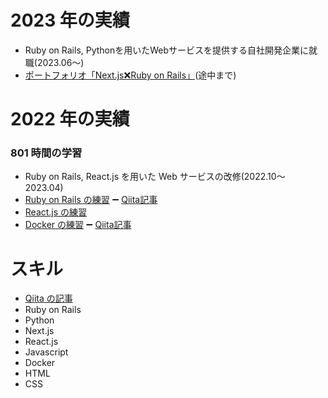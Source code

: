 
# 2023 年の実績
- Ruby on Rails, Pythonを用いたWebサービスを提供する自社開発企業に就職(2023.06〜)
- [ポートフォリオ「Next.js❌Ruby on Rails」](https://github.com/worldwidepark/portfolio)(途中まで)

# 2022 年の実績

### 801 時間の学習
- Ruby on Rails, React.js を用いた Web サービスの改修(2022.10〜 2023.04)
- [Ruby on Rails の練習](https://github.com/worldwidepark/gassiper_rails) ➖ [Qiita記事](https://qiita.com/parkon_hhs/items/98304bc5112f0e0f6faf)
- [React.js の練習](https://github.com/worldwidepark/reactTodolist)
- [Docker の練習](https://github.com/worldwidepark/docker) ➖ [Qiita記事](https://qiita.com/parkon_hhs/items/7a37b4f2a3083be07988)

# スキル
- [Qiita の記事](https://qiita.com/parkon_hhs)
- Ruby on Rails
- Python
- Next.js
- React.js
- Javascript
- Docker
- HTML
- CSS
